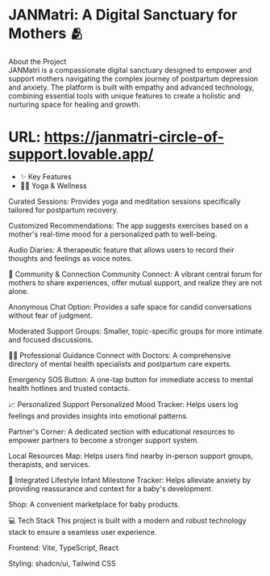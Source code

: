 # JANMatri: A Digital Sanctuary for Mothers 🫂

 About the Project \
JANMatri is a compassionate digital sanctuary designed to empower and support mothers navigating the complex journey of postpartum depression and anxiety. The platform is built with empathy and advanced technology, combining essential tools with unique features to create a holistic and nurturing space for healing and growth.

# URL: https://janmatri-circle-of-support.lovable.app/

* ✨ Key Features
* 🧘‍♀️ Yoga & Wellness
  
Curated Sessions: Provides yoga and meditation sessions specifically tailored for postpartum recovery.

Customized Recommendations: The app suggests exercises based on a mother's real-time mood for a personalized path to well-being.

Audio Diaries: A therapeutic feature that allows users to record their thoughts and feelings as voice notes.

💬 Community & Connection
Community Connect: A vibrant central forum for mothers to share experiences, offer mutual support, and realize they are not alone.

Anonymous Chat Option: Provides a safe space for candid conversations without fear of judgment.

Moderated Support Groups: Smaller, topic-specific groups for more intimate and focused discussions.

👩‍⚕️ Professional Guidance
Connect with Doctors: A comprehensive directory of mental health specialists and postpartum care experts.

Emergency SOS Button: A one-tap button for immediate access to mental health hotlines and trusted contacts.

📈 Personalized Support
Personalized Mood Tracker: Helps users log feelings and provides insights into emotional patterns.

Partner's Corner: A dedicated section with educational resources to empower partners to become a stronger support system.

Local Resources Map: Helps users find nearby in-person support groups, therapists, and services.

🛒 Integrated Lifestyle
Infant Milestone Tracker: Helps alleviate anxiety by providing reassurance and context for a baby's development.

Shop: A convenient marketplace for baby products.

💻 Tech Stack
This project is built with a modern and robust technology stack to ensure a seamless user experience.

Frontend: Vite, TypeScript, React

Styling: shadcn/ui, Tailwind CSS


